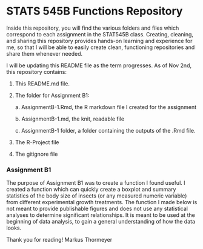 # STATS 545B Functions Repository

Inside this repository, you will find the various folders and files which correspond to each 
assignment in the STAT545B class. Creating, cleaning, and sharing this repository provides 
hands-on learning and experience for me, so that I will be able to easily create clean, functioning 
repositories and share them whenever needed.

I will be updating this README file as the term progresses. As of Nov 2nd, this repository contains:

1. This README.md file.
2. The folder for Assignment B1:

      a. AssignmentB-1.Rmd, the R markdown file I created for the assignment
     
      b. AssignmentB-1.md, the knit, readable file
     
      c. AssignmentB-1 folder, a folder containing the outputs of the .Rmd file.
     
3. The R-Project file
4. The gitignore file


### Assignment B1
The purpose of Assignment B1 was to create a function I found useful. I created a function which can 
quickly create a boxplot and summary statistics of the body size of insects (or any measured numeric 
variable) from different experimental growth treatments. The function I made below is not meant to 
provide publishable figures and does not use any statistical analyses to determine significant 
relationships. It is meant to be used at the beginning of data analysis, to gain a general 
understanding of how the data looks.


Thank you for reading!
Markus Thormeyer
